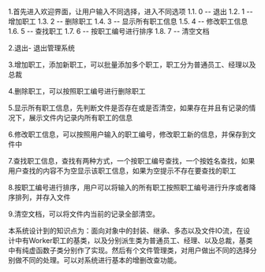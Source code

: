 1.首先进入欢迎界面，让用户输入不同选择，进入不同选项
  1.1.	 0 -- 退出 
  1.2.	 1 -- 增加职工
  1.3.	 2 -- 删除职工
  1.4.	 3 -- 显示所有职工信息
  1.5.	 4 -- 修改职工信息
  1.6.	 5 -- 查找职工
  1.7.	 6 -- 按职工编号进行排序
  1.8.	 7 -- 清空文档

2.退出- 退出管理系统

3.增加职工，添加新职工，可以批量添加多个职工，职工分为普通员工、经理以及总裁

4.删除职工，可以按照职工编号进行删除职工

5.显示所有职工信息，先判断文件是否存在或是否清空，如果存在并且有记录的情况下，展示文件内记录内所有职工的信息

6.修改职工信息，可以按照用户输入的职工编号，修改职工新的信息，并保存到文件中

7.查找职工信息，查找有两种方式，一个按职工编号查找，一个按姓名查找，如果用户查找的内容不为空显示该职工信息，如果为空提示不存在要查找的职工

8.按职工编号进行排序，用户可以将输入的所有职工按照职工编号进行升序或者降序排列，并存入文件

9.清空文档，可以将文件内当前的记录全部清空。


本系统设计到的知识点为：面向对象中的封装、继承、多态以及文件IO流，在设计中有Worker职工的基类，以及分别派生类为普通员工、经理、以及总裁，基类中有纯虚函数子类分别作了实现。然后有个文件管理类，对用户做出不同的选择分别做不同的处理。可以对系统进行基本的增删改查功能。
